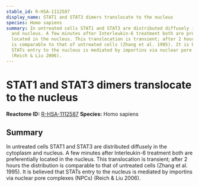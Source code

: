 ```yaml
---
stable_id: R-HSA-1112587
display_name: STAT1 and STAT3 dimers translocate to the nucleus
species: Homo sapiens
summary: In untreated cells STAT1 and STAT3 are distributed diffusely in the cytoplasm
  and nucleus. A few minutes after Interleukin-6 treatment both are preferentially
  located in the nucleus. This translocation is transient; after 2 hours the distribution
  is comparable to that of untreated cells (Zhang et al. 1995). It is believed that
  STATs entry to the nucleus is mediated by importins via nuclear pore complexes (NPCs)
  (Reich & Liu 2006).
---
```


# STAT1 and STAT3 dimers translocate to the nucleus
**Reactome ID:** [R-HSA-1112587](https://reactome.org/content/detail/R-HSA-1112587)
**Species:** Homo sapiens

## Summary

In untreated cells STAT1 and STAT3 are distributed diffusely in the cytoplasm and nucleus. A few minutes after Interleukin-6 treatment both are preferentially located in the nucleus. This translocation is transient; after 2 hours the distribution is comparable to that of untreated cells (Zhang et al. 1995). It is believed that STATs entry to the nucleus is mediated by importins via nuclear pore complexes (NPCs) (Reich & Liu 2006).
